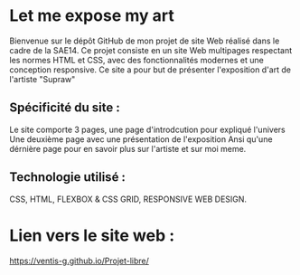 # Let me expose my art 
Bienvenue sur le dépôt GitHub de mon projet de site Web réalisé dans le cadre de la SAE14. Ce projet consiste en un site Web multipages respectant les normes HTML et CSS, avec des fonctionnalités modernes et une conception responsive. Ce site a pour but de présenter l'exposition d'art de l'artiste "Supraw" 

## Spécificité du site : 
Le site comporte 3 pages, une page d'introdcution pour expliqué l'univers
Une deuxième page avec une présentation de l'exposition 
Ansi qu'une dérnière page pour en savoir plus sur l'artiste et sur moi meme. 

## Technologie utilisé : 
CSS, HTML, FLEXBOX & CSS GRID, RESPONSIVE WEB DESIGN. 

# Lien vers le site web : 

https://ventis-g.github.io/Projet-libre/


